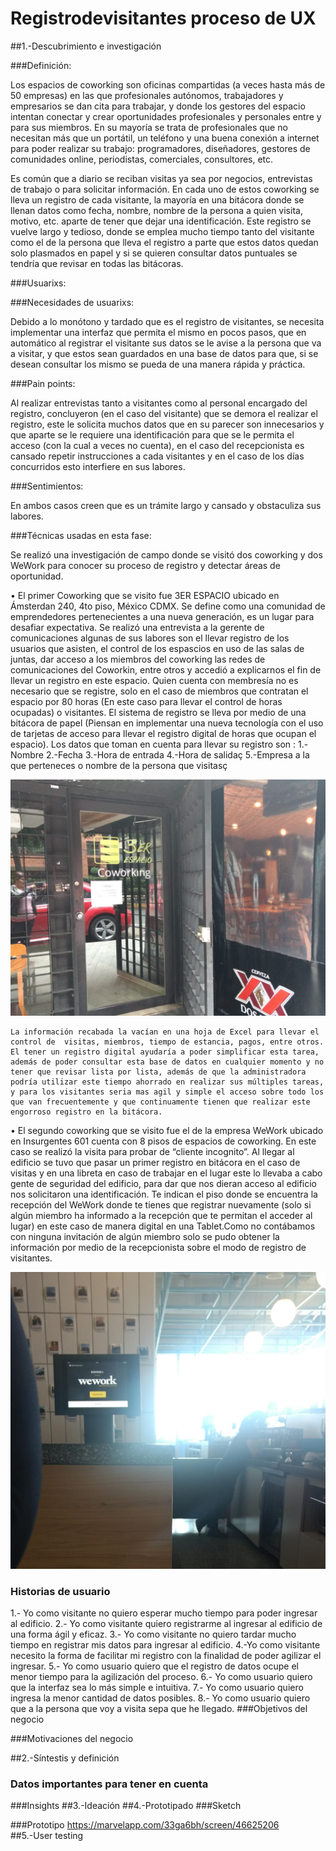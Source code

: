 # Registrodevisitantes proceso de UX

##1.-Descubrimiento e investigación

###Definición:

Los espacios de coworking son oficinas compartidas (a veces hasta más de 50 empresas)  en las que profesionales autónomos, trabajadores y empresarios se dan cita para trabajar, y donde los gestores del espacio intentan conectar y crear oportunidades profesionales y personales entre y para sus miembros. En su mayoría se trata de profesionales que no necesitan más que un portátil, un teléfono y una buena conexión a internet para poder realizar su trabajo: programadores, diseñadores, gestores de comunidades online, periodistas, comerciales, consultores, etc.

Es común que a diario se reciban visitas ya sea por negocios, entrevistas de trabajo o para solicitar información. En cada uno de estos coworking se lleva un registro de cada visitante, la mayoría en una bitácora donde se llenan datos como fecha, nombre, nombre de la persona a quien visita, motivo, etc. aparte de tener que dejar una identificación.  Este  registro se vuelve largo y tedioso, donde se emplea mucho tiempo tanto del visitante como el de la persona que lleva el registro a parte que estos datos quedan solo plasmados en papel y si se quieren consultar datos puntuales se tendría que revisar en todas las bitácoras.

###Usuarixs:


###Necesidades de  usuarixs:

Debido a lo monótono y tardado que es el registro de visitantes, se necesita implementar una interfaz que permita el mismo en pocos pasos, que en automático  al registrar el visitante sus datos se le avise a la persona  que va a visitar, y que estos sean guardados en una base de datos para que, si se desean consultar los mismo se pueda de una manera rápida y práctica. 

###Pain points:

Al realizar entrevistas tanto a visitantes como al personal encargado del registro, concluyeron (en el caso del visitante) que se  demora el realizar el registro, este   le solicita muchos datos que en su parecer son innecesarios y que aparte se le requiere una identificación para que se le permita el acceso (con la cual a veces no cuenta), en el caso del recepcionista es cansado repetir instrucciones a cada visitantes y en el caso de los días concurridos  esto interfiere en sus labores.

###Sentimientos:

En ambos casos creen que es un trámite largo y cansado y obstaculiza sus labores.

###Técnicas usadas en esta fase: 

Se realizó una investigación de campo donde se visitó dos coworking y dos WeWork para conocer su proceso de registro y detectar áreas de oportunidad.

•	El primer Coworking que se visito fue 3ER ESPACIO ubicado en Ámsterdan 240, 4to piso, México     CDMX. Se define como una comunidad de emprendedores  pertenecientes a una nueva generación,      es un lugar para desafiar expectativa. Se realizó una entrevista a la gerente de                 comunicaciones algunas de sus labores son el llevar registro de los usuarios que asisten, el     control de los espascios en uso de las salas de juntas, dar acceso a los miembros del            coworking las redes de comunicaciones del Coworkin, entre otros y accedió a explicarnos el       fin de llevar  un registro en este espacio. Quien cuenta con membresía no es necesario que       se registre, solo en el caso de miembros que contratan el espacio por 80 horas (En este caso     para llevar el control de horas ocupadas) o visitantes. El sistema de registro se lleva por      medio de una bitácora de papel (Piensan en implementar una nueva tecnología con  el uso de       tarjetas de acceso para llevar el registro digital de horas que ocupan el espacio). Los          datos que toman en cuenta para llevar su registro son : 
    1.-Nombre
    2.-Fecha
    3.-Hora de entrada
    4.-Hora de salidaç
    5.-Empresa a la que perteneces o nombre de la persona que visitasç

   ![Coworking 3ER ESPACIO](src/assets/img/coworking3espacio.jpg)


    La información recabada la vacían en una hoja de Excel para llevar el control de  visitas, miembros, tiempo de estancia, pagos, entre otros. El tener un registro digital ayudaría a poder simplificar esta tarea, además de poder consultar esta base de datos en cualquier momento y no tener que revisar lista por lista, además de que la administradora podría utilizar este tiempo ahorrado en realizar sus múltiples tareas, y para los visitantes seria mas agil y simple el acceso sobre todo los que van frecuentemente y que continuamente tienen que realizar este engorroso registro en la bitácora. 
    
•	El segundo coworking que se visito fue el de la empresa  WeWork ubicado en Insurgentes 601       cuenta con 8 pisos de espacios de coworking. En este caso se realizó la visita para probar de “cliente incognito”. Al llegar al  edificio se tuvo que pasar un primer registro en bitácora en el caso de visitas y en una libreta en caso de trabajar en el lugar este lo llevaba a cabo gente de seguridad del edificio, para dar que nos dieran acceso al edificio       nos solicitaron  una identificación. Te indican el piso donde se encuentra la recepción del WeWork donde te tienes que registrar nuevamente (solo si algún miembro ha informado a la recepción que te permitan el acceder al lugar) en este caso de manera digital en una Tablet.Como no contábamos con ninguna invitación de algún miembro solo se pudo obtener la información por medio de la recepcionista sobre el modo de registro de visitantes.


![Imagen de lap de registro](src/assets/img/weworkRegistro.jpg)
### Historias de usuario

1.- Yo como visitante no quiero esperar mucho tiempo para poder ingresar al edificio.
2.- Yo como visitante quiero registrarme al ingresar al edificio de una forma ágil y eficaz.
3.- Yo como visitante no quiero tardar mucho tiempo en registrar mis datos para ingresar al edificio.
4.-Yo como visitante necesito la forma de facilitar mi registro con la finalidad de poder agilizar el ingresar.
5.- Yo como usuario quiero que el registro de datos ocupe el menor tiempo para la agilización del proceso.
6.- Yo como usuario quiero que la interfaz sea lo más simple e intuitiva. 
7.- Yo como usuario quiero ingresa la menor cantidad de datos posibles.
8.- Yo como usuario quiero que a la persona que voy a visita sepa que he llegado. 
###Objetivos del negocio

###Motivaciones del negocio

##2.-Síntestis y definición
### Datos importantes para tener en cuenta
###Insights
##3.-Ideación
##4.-Prototipado
###Sketch

###Prototipo
https://marvelapp.com/33ga6bh/screen/46625206	
##5.-User testing



